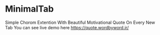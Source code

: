 # MinimalTab
Simple Chorom Extention With Beautiful Motivational Quote On Every New Tab
You can see live demo here
https://quote.wordbyword.ir/
